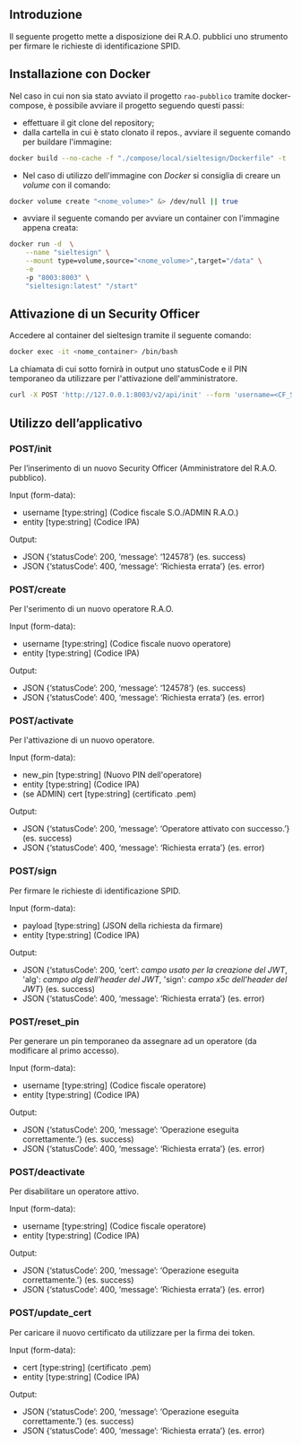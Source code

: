 ## Introduzione

Il seguente progetto mette a disposizione dei R.A.O. pubblici uno strumento per firmare le richieste di identificazione SPID.

## Installazione con Docker

Nel caso in cui non sia stato avviato il progetto ``rao-pubblico`` tramite docker-compose, è possibile avviare il progetto seguendo questi passi:

* effettuare il git clone del repository;
* dalla cartella in cui è stato clonato il repos., avviare il seguente comando per buildare l'immagine:


```bash 
docker build --no-cache -f "./compose/local/sieltesign/Dockerfile" -t  "sieltesign:latest" .
```


* Nel caso di utilizzo dell'immagine con *Docker* si consiglia di creare un *volume* con il comando:

```bash
docker volume create "<nome_volume>" &> /dev/null || true
```
* avviare il seguente comando per avviare un container con l'immagine appena creata:

```bash 
docker run -d  \
    --name "sieltesign" \
    --mount type=volume,source="<nome_volume>",target="/data" \
    -e 
    -p "8003:8003" \
    "sieltesign:latest" "/start"
```

## Attivazione di un Security Officer

Accedere al container del sieltesign tramite il seguente comando:
```bash 
docker exec -it <nome_container> /bin/bash
```

La chiamata di cui sotto fornirà in output uno statusCode e il PIN temporaneo da utilizzare per l'attivazione dell'amministratore.
```bash 
curl -X POST 'http://127.0.0.1:8003/v2/api/init' --form 'username=<CF_SEC_OFFICER>' --form 'entity=<IPA_CODE_ENTE>'
```


## Utilizzo dell’applicativo

### POST/init
Per l’inserimento di un nuovo Security Officer (Amministratore del R.A.O. pubblico).

Input (form-data): 
*	username [type:string] (Codice fiscale S.O./ADMIN R.A.O.)
*	entity [type:string] (Codice IPA)


Output:
*	JSON {‘statusCode’: 200, ‘message’: ‘124578’} (es. success)
*	JSON {‘statusCode’: 400, ‘message’: ‘Richiesta errata’} (es. error)


### POST/create
Per l'serimento di un nuovo operatore R.A.O.

Input (form-data): 
*	username [type:string] (Codice fiscale nuovo operatore)
*	entity [type:string] (Codice IPA)


Output:
*	JSON {‘statusCode’: 200, ‘message’: ‘124578’} (es. success)
*	JSON {‘statusCode’: 400, ‘message’: ‘Richiesta errata’} (es. error)


### POST/activate
Per l'attivazione di un nuovo operatore.

Input (form-data): 
*	new_pin [type:string] (Nuovo PIN dell'operatore)
*	entity [type:string] (Codice IPA)
*	(se ADMIN) cert [type:string] (certificato .pem)


Output:
*	JSON {‘statusCode’: 200, ‘message’: ‘Operatore attivato con successo.’} (es. success)
*	JSON {‘statusCode’: 400, ‘message’: ‘Richiesta errata’} (es. error)


### POST/sign
Per firmare le richieste di identificazione SPID.

Input (form-data): 
*	payload [type:string] (JSON della richiesta da firmare)
*	entity [type:string] (Codice IPA)


Output:
*	JSON {‘statusCode’: 200, ‘cert’: *campo usato per la creazione del JWT*, 'alg': *campo alg dell'header del JWT*, 'sign': *campo x5c dell'header del JWT*} (es. success)
*	JSON {‘statusCode’: 400, ‘message’: ‘Richiesta errata’} (es. error)


### POST/reset_pin
Per generare un pin temporaneo da assegnare ad un operatore (da modificare al primo accesso).

Input (form-data): 
*	username [type:string] (Codice fiscale operatore)
*	entity [type:string] (Codice IPA)


Output:
*	JSON {‘statusCode’: 200, ‘message’: ‘Operazione eseguita correttamente.’} (es. success)
*	JSON {‘statusCode’: 400, ‘message’: ‘Richiesta errata’} (es. error)
	

### POST/deactivate
Per disabilitare un operatore attivo.

Input (form-data): 
*	username [type:string] (Codice fiscale operatore)
*	entity [type:string] (Codice IPA)


Output:
*	JSON {‘statusCode’: 200, ‘message’: ‘Operazione eseguita correttamente.’} (es. success)
*	JSON {‘statusCode’: 400, ‘message’: ‘Richiesta errata’} (es. error)


### POST/update_cert
Per caricare il nuovo certificato da utilizzare per la firma dei token.

Input (form-data): 
*	cert [type:string] (certificato .pem)
*	entity [type:string] (Codice IPA)


Output:
*	JSON {‘statusCode’: 200, ‘message’: ‘Operazione eseguita correttamente.’} (es. success)
*	JSON {‘statusCode’: 400, ‘message’: ‘Richiesta errata’} (es. error)
